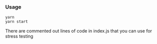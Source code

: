 ### Usage

```
yarn
yarn start
```

There are commented out lines of code in index.js
that you can use for stress testing
